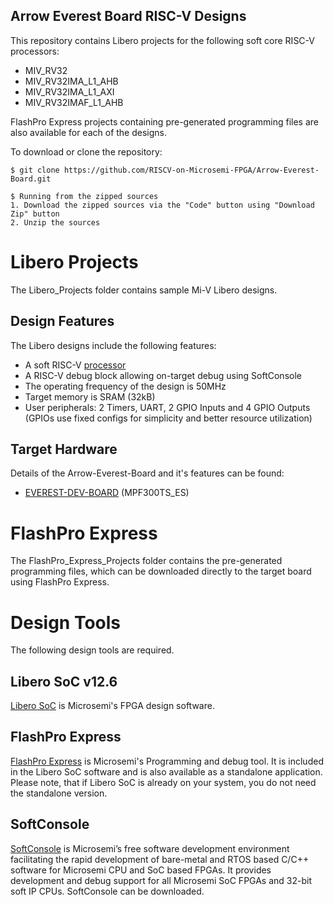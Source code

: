 ## Arrow Everest Board RISC-V Designs

This repository contains Libero projects for the following soft core RISC-V processors:
* MIV_RV32
* MIV_RV32IMA_L1_AHB
* MIV_RV32IMA_L1_AXI
* MIV_RV32IMAF_L1_AHB

FlashPro Express projects containing pre-generated programming files are also available for each of the designs.

To download or clone the repository:

    $ git clone https://github.com/RISCV-on-Microsemi-FPGA/Arrow-Everest-Board.git

    $ Running from the zipped sources
    1. Download the zipped sources via the "Code" button using "Download Zip" button
    2. Unzip the sources


# Libero Projects
The Libero_Projects folder contains sample Mi-V Libero designs.

## Design Features
The Libero designs include the following features:
* A soft RISC-V [processor](https://github.com/RISCV-on-Microsemi-FPGA/CPUs)
* A RISC-V debug block allowing on-target debug using SoftConsole
* The operating frequency of the design is 50MHz
* Target memory is SRAM (32kB)
* User peripherals: 2 Timers, UART, 2 GPIO Inputs and 4 GPIO Outputs (GPIOs use fixed configs for simplicity and better resource utilization)

## Target Hardware
Details of the Arrow-Everest-Board and it's features can be found:
* [EVEREST-DEV-BOARD](https://www.microsemi.com/existing-parts/parts/143998) (MPF300TS_ES)

# FlashPro Express
The FlashPro_Express_Projects folder contains the pre-generated programming files, which can be downloaded directly to the target board using FlashPro Express.

# Design Tools
The following design tools are required.

## Libero SoC v12.6
[Libero SoC](https://www.microsemi.com/products/fpga-soc/design-resources/design-software/libero-soc#downloads) is Microsemi's FPGA design software.

## FlashPro Express
[FlashPro Express](http://www.microsemi.com/products/fpga-soc/design-resources/programming/flashpro#software) is Microsemi's Programming and debug tool. It is included in the Libero SoC software and is also
available as a standalone application. Please note, that if Libero SoC is already on your system, you do not need
the standalone version.

## SoftConsole
[SoftConsole](https://www.microsemi.com/product-directory/design-tools/4879-softconsole) is Microsemi’s free software development environment facilitating the rapid development of bare-metal and RTOS based C/C++ software for Microsemi CPU and SoC based FPGAs. It provides development and debug support for all Microsemi SoC FPGAs and 32-bit soft IP CPUs. SoftConsole can be downloaded.
